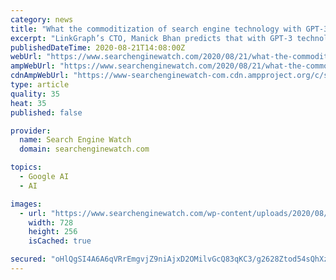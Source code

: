```yaml
---
category: news
title: "What the commoditization of search engine technology with GPT-3 means for Google and SEO"
excerpt: "LinkGraph’s CTO, Manick Bhan predicts that with GPT-3 technology, the biggest disruption to Google search may soon be on the horizon."
publishedDateTime: 2020-08-21T14:08:00Z
webUrl: "https://www.searchenginewatch.com/2020/08/21/what-the-commoditization-of-search-engine-technology-with-gpt-3-means-for-google-and-seo/"
ampWebUrl: "https://www.searchenginewatch.com/2020/08/21/what-the-commoditization-of-search-engine-technology-with-gpt-3-means-for-google-and-seo/amp/"
cdnAmpWebUrl: "https://www-searchenginewatch-com.cdn.ampproject.org/c/s/www.searchenginewatch.com/2020/08/21/what-the-commoditization-of-search-engine-technology-with-gpt-3-means-for-google-and-seo/amp/"
type: article
quality: 35
heat: 35
published: false

provider:
  name: Search Engine Watch
  domain: searchenginewatch.com

topics:
  - Google AI
  - AI

images:
  - url: "https://www.searchenginewatch.com/wp-content/uploads/2020/08/What-the-commoditization-of-search-engine-technology-with-GPT-3-means-for-Google-and-SEO-scaled.jpg"
    width: 728
    height: 256
    isCached: true

secured: "oHlQgSI4A6A6qVRrEmgvjZ9niAjxD2OMilvGcQ83qKC3/g2628Ztod54sQhXzNwC4RhTB59WgLf4qKbY0odFXplE2DN21hBCl9XTRsUrKgUIBef7H9n5ZGV906JGcGstpltgMKZD8yus5vE1VpAil8/NJN5xzbY/IemB3USv1qKSg+JT9b9GXX+sEqGCPS0VgORyqwgi7qpw0rrBm5bxb7iPKpPQRonsz8sNdi9np5RWOX1b42lgQEOvpCXkagouY92Ee40zmNsXkvrrRd+8JWHUhZa31kFQ85qolAUzZ4Pi3S2VbRCOQA6B0+lnXgZC8p1cw8GTvok4JkwGM8yRpg==;xNFH/fQfSZ6+VhDLcF5oSQ=="
---
```


